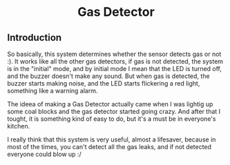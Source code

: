 <h1 align = "center" > Gas Detector </h1>

<p>
<h2>Introduction</h2>
So basically, this system determines whether the sensor detects gas or not :). 
It works like all the other gas detectors, if gas is not detected, the system is in the "initial" mode, and by initial mode I mean that the LED is turned off, and the buzzer doesn't make any sound.
But when gas is detected, the buzzer starts making noise, and the LED starts flickering a red light, something like a warning alarm.

The ideea of making a Gas Detector actually came when I was lightig up some coal blocks and the gas detector started going crazy. And after that I tought, it is something kind of easy to do, but it's a must be in everyone's kitchen.

I really think that this system is very useful, almost a lifesaver, because in most of the times, you can't detect all the gas leaks, and if not detected everyone could blow up :/
  
</p>
